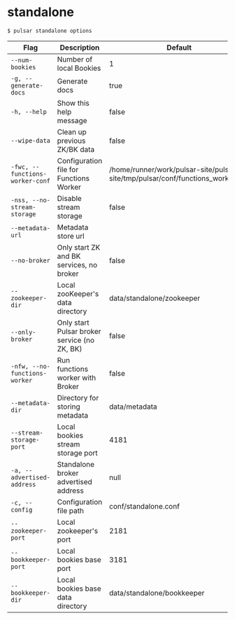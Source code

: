 # standalone



```shell
$ pulsar standalone options
```

|Flag|Description|Default|
|---|---|---|
| `--num-bookies` | Number of local Bookies|1|
| `-g, --generate-docs` | Generate docs|true|
| `-h, --help` | Show this help message|false|
| `--wipe-data` | Clean up previous ZK/BK data|false|
| `-fwc, --functions-worker-conf` | Configuration file for Functions Worker|/home/runner/work/pulsar-site/pulsar-site/tmp/pulsar/conf/functions_worker.yml|
| `-nss, --no-stream-storage` | Disable stream storage|false|
| `--metadata-url` | Metadata store url||
| `--no-broker` | Only start ZK and BK services, no broker|false|
| `--zookeeper-dir` | Local zooKeeper's data directory|data/standalone/zookeeper|
| `--only-broker` | Only start Pulsar broker service (no ZK, BK)|false|
| `-nfw, --no-functions-worker` | Run functions worker with Broker|false|
| `--metadata-dir` | Directory for storing metadata|data/metadata|
| `--stream-storage-port` | Local bookies stream storage port|4181|
| `-a, --advertised-address` | Standalone broker advertised address|null|
| `-c, --config` | Configuration file path|conf/standalone.conf|
| `--zookeeper-port` | Local zookeeper's port|2181|
| `--bookkeeper-port` | Local bookies base port|3181|
| `--bookkeeper-dir` | Local bookies base data directory|data/standalone/bookkeeper|

